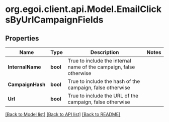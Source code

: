 
# org.egoi.client.api.Model.EmailClicksByUrlCampaignFields

## Properties

Name | Type | Description | Notes
------------ | ------------- | ------------- | -------------
**InternalName** | **bool** | True to include the internal name of the campaign, false otherwise | 
**CampaignHash** | **bool** | True to include the hash of the campaign, false otherwise | 
**Url** | **bool** | True to include the URL of the campaign, false otherwise | 

[[Back to Model list]](../README.md#documentation-for-models)
[[Back to API list]](../README.md#documentation-for-api-endpoints)
[[Back to README]](../README.md)

